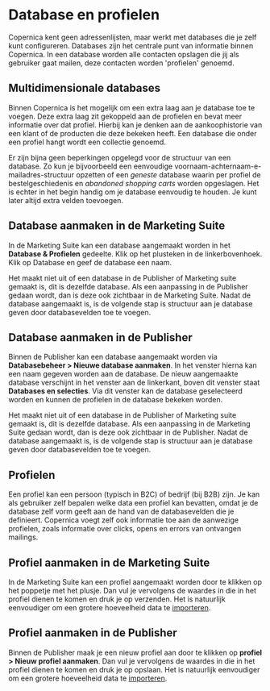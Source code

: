 # Database en profielen
Copernica kent geen adressenlijsten, maar werkt met databases die je zelf kunt
configureren. Databases zijn het centrale punt van informatie binnen Copernica.
In een database worden alle contacten opslagen die jij als gebruiker gaat
mailen, deze contacten worden 'profielen' genoemd.

## Multidimensionale databases
Binnen Copernica is het mogelijk om een extra laag aan je database toe te
voegen. Deze extra laag zit gekoppeld aan de profielen en bevat meer informatie
over dat profiel. Hierbij kan je denken aan de aankoophistorie van een klant
of de producten die deze bekeken heeft. Een database die onder een profiel
hangt wordt een collectie genoemd.

Er zijn bijna geen beperkingen opgelegd voor de structuur van een database.
Zo kun je bijvoorbeeld een eenvoudige voornaam-achternaam-e-mailadres-structuur
opzetten of een *geneste* database waarin per profiel de bestelgeschiedenis en
*abandoned shopping carts* worden opgeslagen. Het is echter in het begin handig
om je database eenvoudig te houden. Je kunt later altijd extra velden toevoegen.

## Database aanmaken in de Marketing Suite
In de Marketing Suite kan een database aangemaakt worden in het
**Database & Profielen** gedeelte. Klik op het plusteken in de linkerbovenhoek.
Klik op Database en geef de database een naam.

Het maakt niet uit of een database in de Publisher of Marketing suite gemaakt
is, dit is dezelfde database. Als een aanpassing in de Publisher gedaan wordt,
dan is deze ook zichtbaar in de Marketing Suite. Nadat de database aangemaakt
is, is de volgende stap is structuur aan je database geven door databasevelden
toe te voegen.

## Database aanmaken in de Publisher
Binnen de Publisher kan een database aangemaakt worden via
**Databasebeheer > Nieuwe database aanmaken**. In het venster hierna kan een
naam gegeven worden aan de database. De nieuw aangemaakte database verschijnt
in het venster aan de linkerkant, boven dit venster staat
**Databases en selecties**. Via dit venster kan de database geselecteerd worden
en kunnen de profielen in de database bekeken worden.

Het maakt niet uit of een database in de Publisher of Marketing suite gemaakt
is, dit is dezelfde database. Als een aanpassing in de Marketing Suite gedaan
wordt, dan is deze ook zichtbaar in de Publisher. Nadat de database aangemaakt
is, is de volgende stap is structuur aan je database geven door databasevelden
toe te voegen.

## Profielen
Een profiel kan een persoon (typisch in B2C) of bedrijf (bij B2B) zijn. Je kan
als gebruiker zelf bepalen welke data een profiel kan bevatten, omdat je de
database zelf vorm geeft aan de hand van de databasevelden die je definieert.
Copernica voegt zelf ook informatie toe aan de aanwezige profielen, zoals
informatie over clicks, opens en errors van ontvangen mailings.

## Profiel aanmaken in de Marketing Suite
In de Marketing Suite kan een profiel aangemaakt worden door te klikken op het
poppetje met het plusje. Dan vul je vervolgens de waardes in die in het
profiel dienen te komen en druk je op verzenden. Het is natuurlijk eenvoudiger
om een grotere hoeveelheid data te [importeren](./database-import).

## Profiel aanmaken in de Publisher
Binnen de Publisher maak je een nieuw profiel aan door te klikken op
**profiel > Nieuw profiel aanmaken**. Dan vul je vervolgens de waardes in die
in het profiel dienen te komen en druk je op opslaan. Het is natuurlijk
eenvoudiger om een grotere hoeveelheid data te [importeren](./database-import).
